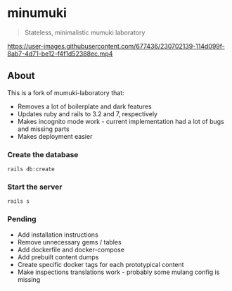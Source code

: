 


# minumuki
> Stateless, minimalistic mumuki laboratory

https://user-images.githubusercontent.com/677436/230702139-114d099f-8ab7-4d71-be12-f4f1d52388ec.mp4

## About

This is a fork of mumuki-laboratory that:

  * Removes a lot of boilerplate and dark features
  * Updates ruby and rails to 3.2 and 7, respectively
  * Makes incognito mode work - current implementation had a lot of bugs and missing parts
  * Makes deployment easier

### Create the database

```
rails db:create
```

### Start the server

```
rails s
```

### Pending

- Add installation instructions
- Remove unnecessary gems / tables
- Add dockerfile and docker-compose
- Add prebuilt content dumps
- Create specific docker tags for each prototypical content
- Make inspections translations work - probably some mulang config is missing
